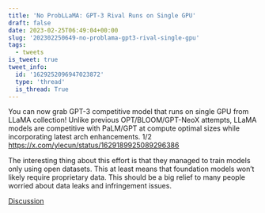 ```yaml
---
title: 'No ProbLLaMA: GPT-3 Rival Runs on Single GPU'
draft: false
date: 2023-02-25T06:49:04+00:00
slug: '202302250649-no-problama-gpt3-rival-single-gpu'
tags:
  - tweets
is_tweet: true
tweet_info:
  id: '1629252096947023872'
  type: 'thread'
  is_thread: True
---
```




You can now grab GPT-3 competitive model that runs on single GPU from LLaMA collection! Unlike previous OPT/BLOOM/GPT-NeoX attempts, LLaMA models are competitive with PaLM/GPT at compute optimal sizes while incorporating latest arch enhancements.   1/2 <https://x.com/ylecun/status/1629189925089296386>

The interesting thing about this effort is that they managed to train models only using open datasets. This at least means that foundation models won’t likely require proprietary data. This should be a big relief to many people worried about data leaks and infringement issues.

[Discussion](https://x.com/sytelus/status/1629252096947023872)
